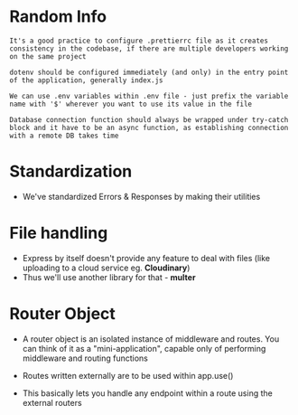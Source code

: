 # Random Info

```
It's a good practice to configure .prettierrc file as it creates consistency in the codebase, if there are multiple developers working on the same project

dotenv should be configured immediately (and only) in the entry point of the application, generally index.js

We can use .env variables within .env file - just prefix the variable name with '$' wherever you want to use its value in the file

Database connection function should always be wrapped under try-catch block and it have to be an async function, as establishing connection with a remote DB takes time
```

# Standardization

* We've standardized Errors & Responses by making their utilities

# File handling

* Express by itself doesn't provide any feature to deal with files (like uploading to a cloud service eg. **Cloudinary**)
* Thus we'll use another library for that - **multer**

# Router Object

* A router object is an isolated instance of middleware and routes. You can think of it as a "mini-application", capable only of performing middleware and routing functions

* Routes written externally are to be used within app.use()

* This basically lets you handle any endpoint within a route using the external routers